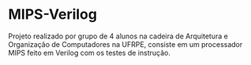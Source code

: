 # MIPS-Verilog
Projeto realizado por grupo de 4 alunos na cadeira de Arquitetura e Organização de Computadores na UFRPE, consiste em um processador MIPS feito em Verilog com os testes de instrução.
